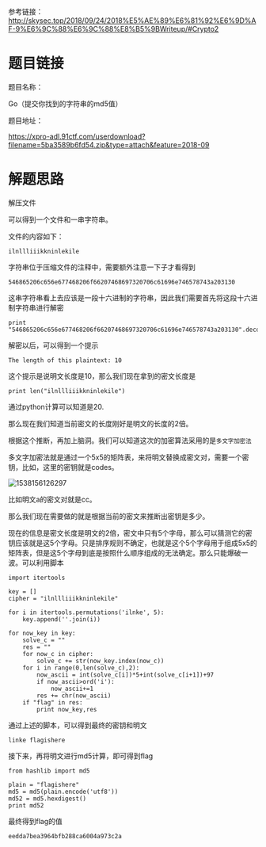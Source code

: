 参考链接：http://skysec.top/2018/09/24/2018%E5%AE%89%E6%81%92%E6%9D%AF-9%E6%9C%88%E6%9C%88%E8%B5%9BWriteup/#Crypto2



# 题目链接

题目名称：

Go（提交你找到的字符串的md5值） 

题目地址：

https://xpro-adl.91ctf.com/userdownload?filename=5ba3589b6fd54.zip&type=attach&feature=2018-09

# 解题思路

解压文件

可以得到一个文件和一串字符串。

文件的内容如下：

```
ilnllliiikkninlekile
```

字符串位于压缩文件的注释中，需要额外注意一下子才看得到

```
546865206c656e677468206f66207468697320706c61696e746578743a203130
```

这串字符串看上去应该是一段十六进制的字符串，因此我们需要首先将这段十六进制字符串进行解密

```
print "546865206c656e677468206f66207468697320706c61696e746578743a203130".decode("hex")
```

解密以后，可以得到一个提示

```
The length of this plaintext: 10
```

这个提示是说明文长度是10，那么我们现在拿到的密文长度是

```
print len("ilnllliiikkninlekile")
```

通过python计算可以知道是20.

那么现在我们知道当前密文的长度刚好是明文的长度的2倍。

根据这个推断，再加上脑洞。我们可以知道这次的加密算法采用的是`多文字加密法`

多文字加密法就是通过一个5x5的矩阵表，来将明文替换成密文对，需要一个密钥，比如，这里的密钥就是codes。

![1538156126297](F:\学习资料\hacker\学习笔记\ctf\writeup\安恒杯\周周练18期\密码学-go\1538156126297.png)

比如明文a的密文对就是cc。

那么我们现在需要做的就是根据当前的密文来推断出密钥是多少。

现在的信息是密文长度是明文的2倍，密文中只有5个字母，那么可以猜测它的密钥应该就是这5个字母。只是排序规则不确定，也就是这个5个字母用于组成5x5的矩阵表，但是这5个字母到底是按照什么顺序组成的无法确定。那么只能爆破一波。可以利用脚本

```
import itertools

key = []
cipher = "ilnllliiikkninlekile"

for i in itertools.permutations('ilnke', 5):
    key.append(''.join(i))

for now_key in key:
    solve_c = ""
    res = ""
    for now_c in cipher:
        solve_c += str(now_key.index(now_c))
    for i in range(0,len(solve_c),2):
        now_ascii = int(solve_c[i])*5+int(solve_c[i+1])+97
        if now_ascii>ord('i'):
            now_ascii+=1
        res += chr(now_ascii)
    if "flag" in res:
        print now_key,res
```

通过上述的脚本，可以得到最终的密钥和明文

```
linke flagishere
```

接下来，再将明文进行md5计算，即可得到flag

```
from hashlib import md5

plain = "flagishere"
md5 = md5(plain.encode('utf8'))
md52 = md5.hexdigest()
print md52
```

最终得到flag的值

```
eedda7bea3964bfb288ca6004a973c2a
```





